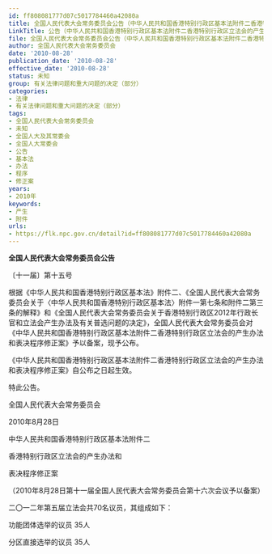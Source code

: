 ```yaml
---
id: ff808081777d07c5017784460a42080a
title: 全国人民代表大会常务委员会公告（中华人民共和国香港特别行政区基本法附件二香港特别行政区立法会的产生办法和表决程序修正案）
LinkTitle: 公告（中华人民共和国香港特别行政区基本法附件二香港特别行政区立法会的产生办法和表决程序修正案）
file: 全国人民代表大会常务委员会公告（中华人民共和国香港特别行政区基本法附件二香港特别行政区立法会的产生办法和表决程序修正案）_20100828_ff808081777d07c5017784460a42080a.docx
author: 全国人民代表大会常务委员会
date: '2010-08-28'
publication_date: '2010-08-28'
effective_date: '2010-08-28'
status: 未知
group: 有关法律问题和重大问题的决定（部分）
categories:
- 法律
- 有关法律问题和重大问题的决定（部分）
tags:
- 全国人民代表大会常务委员会
- 未知
- 全国人大及其常委会
- 全国人大常委会
- 公告
- 基本法
- 办法
- 程序
- 修正案
years:
- 2010年
keywords:
- 产生
- 附件
urls:
- https://flk.npc.gov.cn/detail?id=ff808081777d07c5017784460a42080a
---
```


**全国人民代表大会常务委员会公告**

〔十一届〕第十五号

根据《中华人民共和国香港特别行政区基本法》附件二、《全国人民代表大会常务委员会关于〈中华人民共和国香港特别行政区基本法〉附件一第七条和附件二第三条的解释》和《全国人民代表大会常务委员会关于香港特别行政区2012年行政长官和立法会产生办法及有关普选问题的决定》，全国人民代表大会常务委员会对《中华人民共和国香港特别行政区基本法附件二香港特别行政区立法会的产生办法和表决程序修正案》予以备案，现予公布。

《中华人民共和国香港特别行政区基本法附件二香港特别行政区立法会的产生办法和表决程序修正案》自公布之日起生效。

特此公告。

全国人民代表大会常务委员会

2010年8月28日

中华人民共和国香港特别行政区基本法附件二

香港特别行政区立法会的产生办法和

表决程序修正案

（2010年8月28日第十一届全国人民代表大会常务委员会第十六次会议予以备案）

二〇一二年第五届立法会共70名议员，其组成如下：

功能团体选举的议员   35人

分区直接选举的议员   35人
